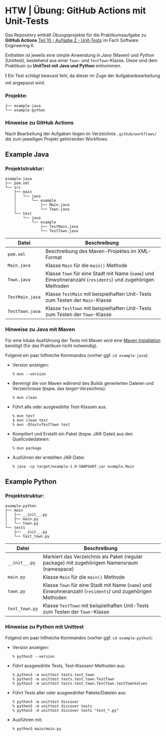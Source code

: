 # HTW | Übung: GitHub Actions mit Unit-Tests

Das Repository enthält Übungsprojekte für die Praktikumsaufgabe zu **GitHub Actions** [Teil 10 - Aufgabe 2 - Unit-Tests](https://www.informatik.htw-dresden.de/~zirkelba/praktika/se/arbeiten-mit-git-und-asciidoc/praktikumsaufgaben-teil-10.html#_aufgabe_2_unit_tests) im Fach Software Engineering II.

Enthalten ist jeweils eine simple Anwendung in *Java* (Maven) und *Python* (Unittest), bestehend aus einer `Town`- und `TestTown`-Klasse. Diese sind dem Praktikum zu **UnitTest mit Java und Python** entnommen.

:heavy_exclamation_mark: Ein Test schlägt bewusst fehl, da dieser im Zuge der Aufgabenbearbeitung mit angepasst wird.

### Projekte:

```
├── example-java
└── example-python
```

### Hinweise zu GitHub Actions

Nach Bearbeitung der Aufgaben liegen im Verzeichnis `.github/workflows/` die zum jeweiligen Projekt gehörenden Workflows.

## Example Java

### Projektstruktur:

```
example-java
├── pom.xml
└── src
    ├── main
    │   └── java
    │       └── example
    │           ├── Main.java
    │           └── Town.java
    └── test
        └── java
            └── example
                ├── TestMain.java
                └── TestTown.java
```

Datei           | Beschreibung
--------------- | ------------
`pom.xml`       | Beschreibung des Maven-Projektes im XML-Format
`Main.java`     | Klasse `Main` für die `main()` Methode
`Town.java`     | Klasse `Town` für eine Stadt mit Name (`name`) und Einwohneranzahl (`residents`) und zugehörigen Methoden
`TestMain.java` | Klasse `TestMain` mit beispielhaften Unit-Tests zum Testen der `Main`-Klasse
`TestTown.java` | Klasse `TestTown` mit beispielhaften Unit-Tests zum Testen der `Town`-Klasse

### Hinweise zu Java mit Maven

Für eine lokale Ausführung der Tests mit Maven wird eine [Maven Installation](https://maven.apache.org/) benötigt (für das Praktikum nicht notwendig).

Folgend ein paar hilfreiche Kommandos (vorher ggf. `cd example-java`):

- Version anzeigen:
    ```
    % mvn --version
    ```

- Bereinigt die von Maven während des Builds generierten Dateien und Verzeichnisse (bspw. das *target*-Verzeichnis):
    ```
    % mvn clean
    ```

- Führt alle oder ausgewählte Test-Klassen aus:
    ```
    % mvn test
    $ mvn clean test
    % mvn -Dtest=TestTown test
    ```

- Kompiliert und Erstellt ein Paket (bspw. JAR-Datei) aus den Quellcodedateien:
    ```
    % mvn package
    ```

- Ausführen der erstellten JAR-Datei:
    ```
    % java -cp target/example-1.0-SNAPSHOT.jar example.Main
    ```

## Example Python

### Projektstruktur:

```
example-python
├── main
│   ├── __init__.py
│   ├── main.py
│   └── town.py
└── tests
    ├── __init__.py
    └── test_town.py
```

Datei           | Beschreibung
--------------- | ------------
`__init__.py`   | Markiert das Verzeichnis als Paket (regular package) mit zugehörigem Namensraum (namespace)
`main.py`       | Klasse `Main` für die `main()` Methode
`town.py`       | Klasse `Town` für eine Stadt mit Name (`name`) und Einwohneranzahl (`residents`) und zugehörigen Methoden
`test_town.py`  | Klasse `TestTown` mit beispielhaften Unit-Tests zum Testen der `Town`-Klasse

### Hinweise zu Python mit Unittest

Folgend ein paar hilfreiche Kommandos (vorher ggf. `cd example-python`):

- Version anzeigen:
    ```
    % python3 --version
    ```

- Führt ausgewählte Tests, Test-Klassen/-Methoden aus:
    ```
    % python3 -m unittest tests.test_town
    % python3 -m unittest tests.test_town.TestTown
    % python3 -m unittest tests.test_town.TestTown.testTownValues
    ```
    
- Führt Tests aller oder ausgewählter Pakete/Dateien aus:
    ```
    % python3 -m unittest discover
    % python3 -m unittest discover tests
    % python3 -m unittest discover tests "test_*.py"
    ```
    
- Ausführen mit:
    ```
    % python3 main/main.py
    ```
